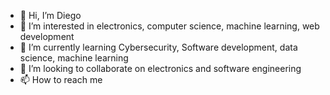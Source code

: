 - 👋 Hi, I’m Diego
- 👀 I’m interested in electronics, computer science, machine learning, web development
- 🌱 I’m currently learning Cybersecurity, Software development, data science, machine learning
- 💞️ I’m looking to collaborate on electronics and software engineering
- 📫 How to reach me 

<!---
diogosss/diogosss is a ✨ special ✨ repository because its `README.md` (this file) appears on your GitHub profile.
You can click the Preview link to take a look at your changes.
--->
